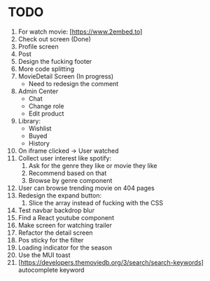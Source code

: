 # TODO

1. For watch movie: [https://www.2embed.to]
2. Check out screen (Done)
3. Profile screen
4. Post
5. Design the fucking footer
6. More code splitting
7. MovieDetail Screen (In progress)
    + Need to redesign the comment
8. Admin Center
    + Chat
    + Change role
    + Edit product
9. Library:
    + Wishlist
    + Buyed
    + History
10. On iframe clicked -> User watched
11. Collect user interest like spotify:
    1. Ask for the genre they like or movie they like
    2. Recommend based on that
    3. Browse by genre component
12. User can browse trending movie on 404 pages
13. Redesign the expand button:
    1. Slice the array instead of fucking with the CSS
14. Test navbar backdrop blur
15. Find a React youtube component
16. Make screen for watching trailer
17. Refactor the detail screen
18. Pos sticky for the filter
19. Loading indicator for the season
20. Use the MUI toast
21. [https://developers.themoviedb.org/3/search/search-keywords] autocomplete keyword
